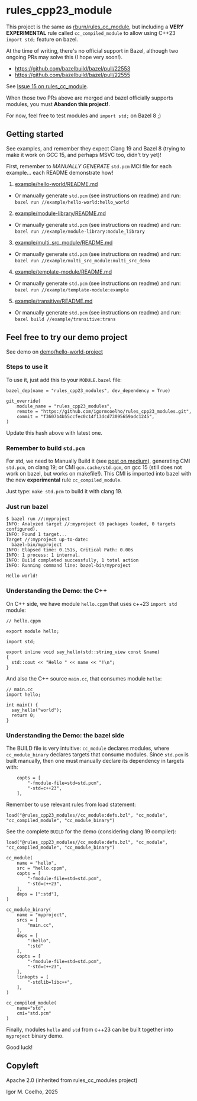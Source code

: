 # rules_cpp23_module

This project is the same as [rburn/rules_cc_module](https://github.com/rnburn/rules_cc_module), but including a **VERY EXPERIMENTAL** rule called `cc_compiled_module` to allow using C++23 `import std;` feature on bazel.

At the time of writing, there's no official support in Bazel, although two ongoing PRs may solve this (I hope very soon!).

- https://github.com/bazelbuild/bazel/pull/22553
- https://github.com/bazelbuild/bazel/pull/22555

See [Issue 15 on rules_cc_module](https://github.com/rnburn/rules_cc_module/issues/15).

When those two PRs above are merged and bazel officially supports modules, you must **Abandon this project!**.

For now, feel free to test modules and `import std;` on Bazel 8  ;)

## Getting started

See examples, and remember they expect Clang 19 and Bazel 8 (trying to make it work on GCC 15, and perhaps MSVC too, didn't try yet)!

First, remember to *MANUALLY GENERATE* `std.pcm` MCI file for each example... each README demonstrate how!

1.  [example/hello-world/README.md](./example/hello-world/README.md)
   * Or manually generate `std.pcm` (see instructions on readme) and run: `bazel run //example/hello-world:hello_world`
2.  [example/module-library/README.md](./example/module-library/README.md)
   * Or manually generate `std.pcm` (see instructions on readme) and run: `bazel run //example/module-library:module_library`
3.  [example/multi_src_module/README.md](./example/multi_src_module/README.md)
   * Or manually generate `std.pcm` (see instructions on readme) and run: `bazel run //example/multi_src_module:multi_src_demo`
4.  [example/template-module/README.md](./example/template-module/README.md)
   * Or manually generate `std.pcm` (see instructions on readme) and run: `bazel run //example/template-module:example`
5.  [example/transitive/README.md](./example/transitive/README.md)
   * Or manually generate `std.pcm` (see instructions on readme) and run: `bazel build //example/transitive:trans`


## Feel free to try our demo project

See demo on [demo/hello-world-project](./demo/hello-world-project/README.md)

### Steps to use it 
To use it, just add this to your `MODULE.bazel` file:

```
bazel_dep(name = "rules_cpp23_modules", dev_dependency = True)

git_override(
    module_name = "rules_cpp23_modules",
    remote = "https://github.com/igormcoelho/rules_cpp23_modules.git",
    commit = "f3607b4b55ccfec0c14f13dcd73095659adc1245",
)
```

Update this hash above with latest one.

### Remember to build `std.pcm`

For std, we need to Manually Build it (see [post on medium](https://igormcoelho.medium.com/its-time-to-use-cxx-modules-on-modern-c-41a574b77e83)), generating CMI `std.pcm`, on clang 19; or CMI `gcm.cache/std.gcm`, on gcc 15 (still does not work on bazel, but works on makefile!).
This CMI is imported into bazel with the new **experimental** rule `cc_compiled_module`.

Just type: `make std.pcm` to build it with clang 19.


### Just run bazel

```
$ bazel run //:myproject
INFO: Analyzed target //:myproject (0 packages loaded, 0 targets configured).
INFO: Found 1 target...
Target //:myproject up-to-date:
  bazel-bin/myproject
INFO: Elapsed time: 0.151s, Critical Path: 0.00s
INFO: 1 process: 1 internal.
INFO: Build completed successfully, 1 total action
INFO: Running command line: bazel-bin/myproject

Hello world!
```

### Understanding the Demo: the C++

On C++ side, we have module `hello.cppm` that uses c++23 `import std` module:

```
// hello.cppm

export module hello;

import std;

export inline void say_hello(std::string_view const &name)
{
  std::cout << "Hello " << name << "!\n";
}
```

And also the C++ source `main.cc`, that consumes module `hello`:

```
// main.cc
import hello;

int main() {
  say_hello("world");
  return 0;
}
```

### Understanding the Demo: the bazel side

The BUILD file is very intuitive: `cc_module` declares modules, where `cc_module_binary` declares targets that consume modules.
Since `std.pcm` is built manually, then one must manually declare its dependency in targets with:

```
    copts = [
        "-fmodule-file=std=std.pcm",
        "-std=c++23",
    ],
```

Remember to use relevant rules from load statement: 

```
load("@rules_cpp23_modules//cc_module:defs.bzl", "cc_module", "cc_compiled_module", "cc_module_binary")
```

See the complete `BUILD` for the demo (considering clang 19 compiler):

```
load("@rules_cpp23_modules//cc_module:defs.bzl", "cc_module", "cc_compiled_module", "cc_module_binary")

cc_module(
    name = "hello",
    src = "hello.cppm",
    copts = [
        "-fmodule-file=std=std.pcm",
        "-std=c++23",
    ],
    deps = [":std"],
)

cc_module_binary(
    name = "myproject",
    srcs = [
        "main.cc",
    ],
    deps = [
        ":hello",
        ":std"
    ],
    copts = [
        "-fmodule-file=std=std.pcm",
        "-std=c++23",
    ],
    linkopts = [
        "-stdlib=libc++",
    ],
)

cc_compiled_module(
    name="std",
    cmi="std.pcm"
)
```

Finally, modules `hello` and `std` from c++23 can be built together into `myproject` binary demo.

Good luck!


## Copyleft

Apache 2.0 (inherited from rules_cc_modules project)

Igor M. Coelho, 2025